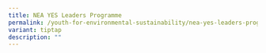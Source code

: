 ```yaml
---
title: NEA YES Leaders Programme
permalink: /youth-for-environmental-sustainability/nea-yes-leaders-programme/
variant: tiptap
description: ""
---
```

<p></p>